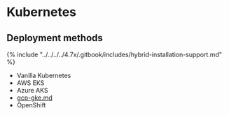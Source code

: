 # Kubernetes

## Deployment methods

{% include "../../../../4.7x/.gitbook/includes/hybrid-installation-support.md" %}

* Vanilla Kubernetes&#x20;
* AWS EKS
* Azure AKS
* [gcp-gke.md](gcp-gke.md "mention")
* OpenShift
